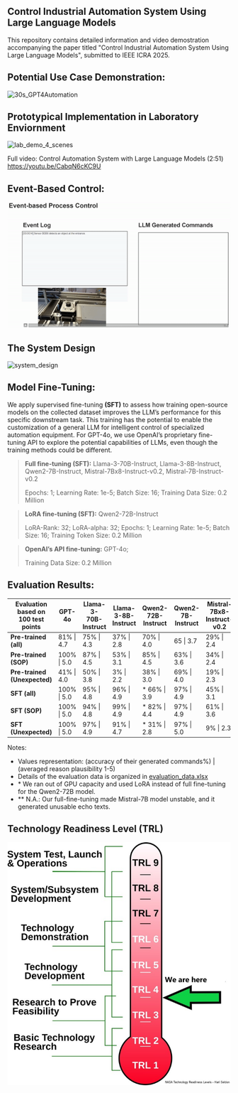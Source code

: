 ## Control Industrial Automation System Using Large Language Models
This repository contains detailed information and video demostration accompanying the paper titled "Control Industrial Automation System Using Large Language Models", submitted to IEEE ICRA 2025.

## Potential Use Case Demonstration:
![30s_GPT4Automation](https://github.com/YuchenXia/GPT4IndustrialAutomation/assets/39265101/b4b700fa-5262-44a3-9fdd-6eb4930dae23)

## Prototypical Implementation in Laboratory Enviornment
![lab_demo_4_scenes](lab_demo_4_scenes.gif)

Full video: Control Automation System with Large Language Models (2:51) https://youtu.be/CabqN6cKC9U

## Event-Based Control:
![event_based_control](event_based_control.gif)

## The System Design
![system_design](system_design.gif)

## Model Fine-Tuning:
We apply supervised fine-tuning **(SFT)** to assess how training open-source models on the collected dataset improves the LLM’s performance for this specific downstream task. This training has the potential to enable the customization of a general LLM for intelligent control of specialized automation equipment. For GPT-4o, we use OpenAI’s proprietary fine-tuning API to explore the potential capabilities of LLMs, even though the training methods could be different.

>**Full fine-tuning (SFT):** Llama-3-70B-Instruct, Llama-3-8B-Instruct, Qwen2-7B-Instruct, Mistral-7Bx8-Instruct-v0.2, Mistral-7B-Instruct-v0.2
>
> Epochs: 1; Learning Rate: 1e-5; Batch Size: 16; Training Data Size: 0.2 Million

>**LoRA fine-tuning (SFT):** Qwen2-72B-Instruct
>
>LoRA-Rank: 32; LoRA-alpha: 32; Epochs: 1; Learning Rate: 1e-5; Batch Size: 16; Training Token Size: 0.2 Million

>**OpenAI’s API fine-tuning:** GPT-4o;
>
>Training Data Size: 0.2 Million


## Evaluation Results:
| Evaluation based on 100 test points | GPT-4o | Llama-3-70B-Instruct | Llama-3-8B-Instruct | Qwen2-72B-Instruct | Qwen2-7B-Instruct | Mistral-7Bx8-Instruct-v0.2 | Mistral-7B-Instruct-v0.2 |
|----------------------------------------|--------|----------------------|---------------------|--------------------|-------------------|-----------------------------|--------------------------|
| **Pre-trained (all)**                  | 81% \| 4.7 | 75% \| 4.3           | 37% \| 2.8          | 70% \| 4.0         | 65 \| 3.7         | 29% \| 2.4                  | 45% \| 2.9               |
| **Pre-trained (SOP)**                  | 100% \| 5.0 | 87% \| 4.5           | 53% \| 3.1          | 85% \| 4.5         | 63% \| 3.6        | 34% \| 2.4                  | 37% \| 2.5               |
| **Pre-trained (Unexpected)**           | 41% \| 4.0 | 50% \| 3.8           | 3% \| 2.2           | 38% \| 3.0         | 69% \| 4.0        | 19% \| 2.3                  | 63% \| 3.7               |
| **SFT (all)**                          | 100% \| 5.0 | 95% \| 4.8           | 96% \| 4.9          | * 66% \| 3.9       | 97% \| 4.9        | 45% \| 3.1                  | \*\*N.A.                 |
| **SFT (SOP)**                          | 100% \| 5.0 | 94% \| 4.8           | 99% \| 4.9          | * 82% \| 4.4       | 97% \| 4.9        | 61% \| 3.6                  | \*\*N.A.                 |
| **SFT (Unexpected)**                   | 100% \| 5.0 | 97% \| 4.9           | 91% \| 4.7          | * 31% \| 2.8       | 97% \| 5.0        | 9% \| 2.3                   | \*\*N.A.                 |

Notes:
- Values representation: (accuracy of their generated commands%) \| (averaged reason plausibility 1-5)
- Details of the evaluation data is organized in [evaluation_data.xlsx](evaluation_data.xlsx) 
- \* We ran out of GPU capacity and used LoRA instead of full fine-tuning for the Qwen2-72B model.
- \*\* N.A.: Our full-fine-tuning made Mistral-7B model unstable, and it generated unusable echo texts.


## Technology Readiness Level (TRL)
![nasa_trl_meter](nasa_trl_meter.jpg)
